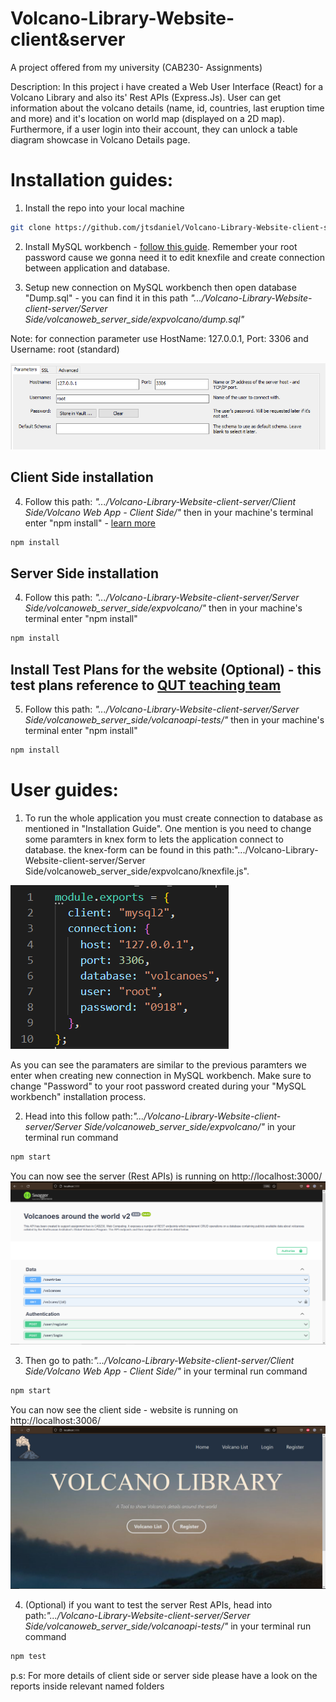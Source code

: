 # Volcano-Library-Website-client&server
A project offered from my university (CAB230- Assignments)

Description: In this project i have created a Web User Interface (React) for a Volcano Library and also its' Rest APIs (Express.Js). User can get information about the volcano details (name, id, countries, last eruption time and more) and it's location on world map (displayed on a 2D map). Furthermore, if a user login into their account, they can unlock a table diagram showcase in Volcano Details page.

# Installation guides:

1. Install the repo into your local machine

```bash
git clone https://github.com/jtsdaniel/Volcano-Library-Website-client-server.git
```
2. Install MySQL workbench - [follow this guide](https://www.simplilearn.com/tutorials/mysql-tutorial/mysql-workbench-installation). Remember your root password cause we gonna need it to edit knexfile and create connection between application and database.

3. Setup new connection on MySQL workbench then open database "Dump.sql" - you can find it in this path *".../Volcano-Library-Website-client-server/Server Side/volcanoweb_server_side/expvolcano/dump.sql"*

Note: for connection parameter use HostName: 127.0.0.1, Port: 3306 and Username: root (standard)

![example](https://github.com/jtsdaniel/Volcano-Library-Website-client-server/blob/master/Client%20Side/Volcano%20Web%20App%20-%20Client%20Side/public/img/Capture.PNG?raw=true)

## Client Side installation

4. Follow this path: *".../Volcano-Library-Website-client-server/Client Side/Volcano Web App - Client Side/"* then in your machine's terminal enter "npm install" - [learn more](https://docs.npmjs.com/cli/v6/commands/npm-install)

```bash
npm install
```
## Server Side installation

4. Follow this path: *".../Volcano-Library-Website-client-server/Server Side/volcanoweb_server_side/expvolcano/"* then in your machine's terminal enter "npm install" 

```bash
npm install
```

## Install Test Plans for the website (Optional) - this test plans reference to [QUT teaching team](https://github.com/chadggay/volcanoapi-tests/)

5. Follow this path: *".../Volcano-Library-Website-client-server/Server Side/volcanoweb_server_side/volcanoapi-tests/"* then in your machine's terminal enter "npm install" 

```bash
npm install
```

# User guides:
1. To run the whole application you must create connection to database as mentioned in "Installation Guide". One mention is you need to change some paramters in knex form to lets the application connect to database. the knex-form can be found in this path:".../Volcano-Library-Website-client-server/Server Side/volcanoweb_server_side/expvolcano/knexfile.js".

![knexfile](https://github.com/jtsdaniel/Volcano-Library-Website-client-server/blob/master/Client%20Side/Volcano%20Web%20App%20-%20Client%20Side/public/img/knexfile.PNG?raw=true)

As you can see the paramaters are similar to the previous paramters we enter when creating new connection in MySQL workbench. Make sure to change "Password" to your root password created during your "MySQL workbench" installation process.

2. Head into this follow path:*".../Volcano-Library-Website-client-server/Server Side/volcanoweb_server_side/expvolcano/"* in your terminal run command

```bash
npm start
```
You can now see the server (Rest APIs) is running on http://localhost:3000/ 
![server_demo](https://github.com/jtsdaniel/Volcano-Library-Website-client-server/blob/master/Client%20Side/Volcano%20Web%20App%20-%20Client%20Side/public/img/server_demo.PNG?raw=true)

3. Then go to path:*".../Volcano-Library-Website-client-server/Client Side/Volcano Web App - Client Side/"* in your terminal run command

```bash
npm start
```
You can now see the client side - website is running on http://localhost:3006/ 
![client_demo](https://github.com/jtsdaniel/Volcano-Library-Website-client-server/blob/master/Client%20Side/Volcano%20Web%20App%20-%20Client%20Side/public/img/client_demo.PNG?raw=true)


4. (Optional) if you want to test the server Rest APIs, head into path:*".../Volcano-Library-Website-client-server/Server Side/volcanoweb_server_side/volcanoapi-tests/"* in your terminal run command

```bash
npm test
```
p.s: For more details of client side or server side please have a look on the reports inside relevant named folders
